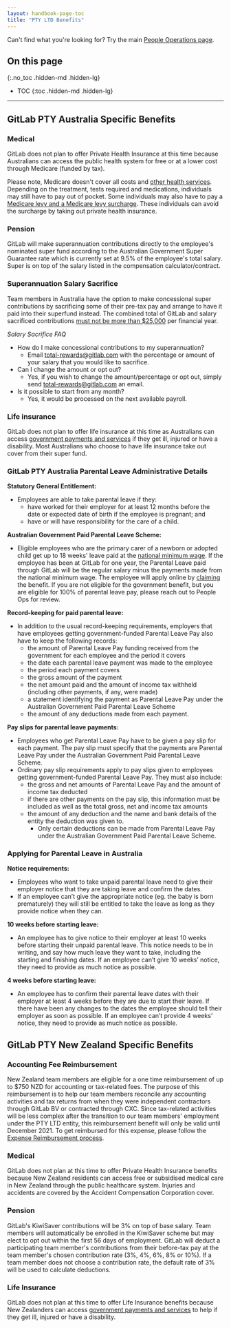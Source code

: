 ```yaml
---
layout: handbook-page-toc
title: "PTY LTD Benefits"
---
```


Can't find what you're looking for? Try the main [People Operations page](/handbook/people-operations).

## On this page
{:.no_toc .hidden-md .hidden-lg}

- TOC
{:toc .hidden-md .hidden-lg}

----

## GitLab PTY Australia Specific Benefits

### Medical
GitLab does not plan to offer Private Health Insurance at this time because Australians can access the public health system for free or at a lower cost through Medicare (funded by tax).

Please note, Medicare doesn't cover all costs and [other health services](https://www.servicesaustralia.gov.au/individuals/subjects/whats-covered-medicare/health-care-and-medicare). Depending on the treatment, tests required and medications, individuals may still have to pay out of pocket. Some individuals may also have to pay a [Medicare levy and a Medicare levy surcharge](https://www.ato.gov.au/Individuals/Medicare-levy/). These individuals can avoid the surcharge by taking out private health insurance.

### Pension
GitLab will make superannuation contributions directly to the employee's nominated super fund according to the Australian Government Super Guarantee rate which is currently set at 9.5% of the employee's total salary. Super is on top of the salary listed in the compensation calculator/contract.

### Superannuation Salary Sacrifice
Team members in Australia have the option to make concessional super contributions by sacrificing some of their pre-tax pay and arrange to have it paid into their superfund instead. The combined total of GitLab and salary sacrificed contributions [must not be more than $25,000](https://moneysmart.gov.au/grow-your-super/super-contributions) per financial year. 

*Salary Sacrifice FAQ*

* How do I make concessional contributions to my superannuation?
  * Email total-rewards@gitlab.com with the percentage or amount of your salary that you would like to sacrifice.
* Can I change the amount or opt out?
  * Yes, if you wish to change the amount/percentage or opt out, simply send total-rewards@gitlab.com an email.
* Is it possible to start from any month?
  * Yes, it would be processed on the next available payroll.


### Life insurance
GitLab does not plan to offer life insurance at this time as Australians can access [government payments and services](https://www.humanservices.gov.au/individuals/subjects/payments-people-living-illness-injury-or-disability) if they get ill, injured or have a disability. Most Australians who choose to have life insurance take out cover from their super fund.


### GitLab PTY Australia Parental Leave Administrative Details

**Statutory General Entitlement:**
* Employees are able to take parental leave if they:
  * have worked for their employer for at least 12 months before the date or expected date of birth if the employee is pregnant; and
  * have or will have responsibility for the care of a child.

**Australian Government Paid Parental Leave Scheme:**
* Eligible employees who are the primary carer of a newborn or adopted child get up to 18 weeks' leave paid at the [national minimum wage](https://www.humanservices.gov.au/individuals/services/centrelink/parental-leave-pay). If the employee has been at GitLab for one year, the Parental Leave paid through GitLab will be the regular salary minus the payments made from the national minimum wage. The employee will apply online by [claiming](https://www.humanservices.gov.au/individuals/services/centrelink/parental-leave-pay/claiming) the benefit. If you are not eligible for the government benefit, but you are eligible for 100% of parental leave pay, please reach out to People Ops for review.

**Record-keeping for paid parental leave:**
* In addition to the usual record-keeping requirements, employers that have employees getting government-funded Parental Leave Pay also have to keep the following records:
  * the amount of Parental Leave Pay funding received from the government for each employee and the period it covers
  * the date each parental leave payment was made to the employee
  * the period each payment covers
  * the gross amount of the payment
  * the net amount paid and the amount of income tax withheld (including other payments, if any, were made)
  * a statement identifying the payment as Parental Leave Pay under the Australian Government Paid Parental Leave Scheme
  * the amount of any deductions made from each payment.

**Pay slips for parental leave payments:**
* Employees who get Parental Leave Pay have to be given a pay slip for each payment. The pay slip must specify that the payments are Parental Leave Pay under the Australian Government Paid Parental Leave Scheme.
* Ordinary pay slip requirements apply to pay slips given to employees getting government-funded Parental Leave Pay. They must also include:
  * the gross and net amounts of Parental Leave Pay and the amount of income tax deducted
  * if there are other payments on the pay slip, this information must be included as well as the total gross, net and income tax amounts
  * the amount of any deduction and the name and bank details of the entity the deduction was given to.
    * Only certain deductions can be made from Parental Leave Pay under the Australian Government Paid Parental Leave Scheme.

### Applying for Parental Leave in Australia

**Notice requirements:**
* Employees who want to take unpaid parental leave need to give their employer notice that they are taking leave and confirm the dates.
* If an employee can’t give the appropriate notice (eg. the baby is born prematurely) they will still be entitled to take the leave as long as they provide notice when they can.

**10 weeks before starting leave:**
* An employee has to give notice to their employer at least 10 weeks before starting their unpaid parental leave. This notice needs to be in writing, and say how much leave they want to take, including the starting and finishing dates. If an employee can’t give 10 weeks’ notice, they need to provide as much notice as possible.

**4 weeks before starting leave:**
* An employee has to confirm their parental leave dates with their employer at least 4 weeks before they are due to start their leave. If there have been any changes to the dates the employee should tell their employer as soon as possible. If an employee can’t provide 4 weeks’ notice, they need to provide as much notice as possible.


##  GitLab PTY New Zealand Specific Benefits

### Accounting Fee Reimbursement
New Zealand team members are eligible for a one time reimbursement of up to $750 NZD for accounting or tax-related fees. The purpose of this reimbursement is to help our team members reconcile any accounting activities and tax returns from when they were independent contractors through GitLab BV or contracted through CXC. Since tax-related activities will be less complex after the transition to our team members' employment under the PTY LTD entity, this reimbursement benefit will only be valid until December 2021. To get reimbursed for this expense, please follow the [Expense Reimbursement process](/handbook/spending-company-money/#expense-policy).

### Medical
GitLab does not plan at this time to offer Private Health Insurance benefits because New Zealand residents can access free or subsidised medical care in New Zealand through the public healthcare system. Injuries and accidents are covered by the Accident Compensation Corporation cover.

### Pension
GitLab's KiwiSaver contributions will be 3% on top of base salary. Team members will automatically be enrolled in the KiwiSaver scheme but may elect to opt out within the first 56 days of employment. GitLab will deduct a participating team member's contributions from their before-tax pay at the team member's chosen contribution rate (3%, 4%, 6%, 8% or 10%). If a team member does not choose a contribution rate, the default rate of 3% will be used to calculate deductions. 

### Life Insurance
GitLab does not plan at this time to offer Life Insurance benefits because New Zealanders can access [government payments and services](https://www.workandincome.govt.nz/providers/health-and-disability-practitioners/health-and-disability-related-benefits.html) to help if they get ill, injured or have a disability.
